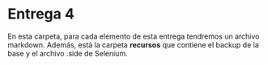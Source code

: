 # Entrega 4

En esta carpeta, para cada elemento de esta entrega tendremos un archivo markdown.
Además, está la carpeta **recursos** que contiene el backup de la base y el archivo .side de Selenium.

